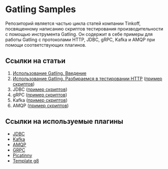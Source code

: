 # Gatling Samples
Репозиторий является частью цикла статей компании Tinkoff, посвященному написанию скриптов тестирования производительности с помощью инструмента Gatling.
Он содержит в себе примеры для работы Gatling с протоколами HTTP, JDBC, gRPC, Kafka и AMQP при помощи соответствующих плагинов.

## Ссылки на статьи
1. [Использование Gatling. Введение](https://habr.com/ru/company/tinkoff/blog/655341/)
2. [Использование Gatling. Разбираемся в тестировании HTTP](https://habr.com/ru/company/tinkoff/blog/658479/) ([пример скриптов](gatling-http/))
3. JDBC ([пример скриптов](gatling-jdbc/))
4. gRPC ([пример скриптов](gatling-grpc/))
5. Kafka ([пример скриптов](gatling-kafka/))
6. AMQP ([пример скриптов](gatling-amqp))

## Ссылки на используемые плагины
- [JDBC](https://github.com/Tinkoff/gatling-jdbc-plugin)
- [Kafka](https://github.com/Tinkoff/gatling-kafka-plugin)
- [AMQP](https://github.com/Tinkoff/gatling-amqp-plugin)
- [GRPC](https://github.com/phiSgr/gatling-grpc)
- [Picatinny](https://github.com/Tinkoff/gatling-picatinny)
- [Template g8](https://github.com/Tinkoff/gatling-template.g8)
